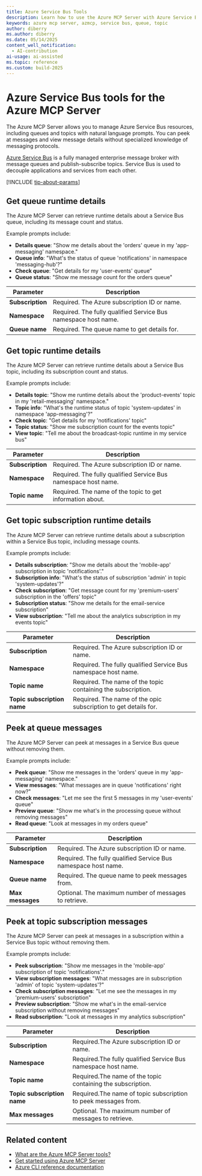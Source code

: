 ```yaml
---
title: Azure Service Bus Tools 
description: Learn how to use the Azure MCP Server with Azure Service Bus.
keywords: azure mcp server, azmcp, service bus, queue, topic
author: diberry
ms.author: diberry
ms.date: 05/14/2025
content_well_notification: 
  - AI-contribution
ai-usage: ai-assisted
ms.topic: reference
ms.custom: build-2025
--- 
```

# Azure Service Bus tools for the Azure MCP Server

The Azure MCP Server allows you to manage Azure Service Bus resources, including queues and topics with natural language prompts. You can peek at messages and view message details without specialized knowledge of messaging protocols.

[Azure Service Bus](/azure/service-bus-messaging/service-bus-messaging-overview) is a fully managed enterprise message broker with message queues and publish-subscribe topics. Service Bus is used to decouple applications and services from each other.

[!INCLUDE [tip-about-params](../includes/tools/parameter-consideration.md)]

## Get queue runtime details

The Azure MCP Server can retrieve runtime details about a Service Bus queue, including its message count and status.

Example prompts include:

- **Details queue**: "Show me details about the 'orders' queue in my 'app-messaging' namespace."
- **Queue info**: "What's the status of queue 'notifications' in namespace 'messaging-hub'?"
- **Check queue**: "Get details for my 'user-events' queue"
- **Queue status**: "Show me message count for the orders queue"

| Parameter | Description |
|-----------|-------------|
| **Subscription** | Required. The Azure subscription ID or name. |
| **Namespace** | Required. The fully qualified Service Bus namespace host name. |
| **Queue name** | Required. The queue name to get details for. |


## Get topic runtime details

The Azure MCP Server can retrieve runtime details about a Service Bus topic, including its subscription count and status.

Example prompts include:

- **Details topic**: "Show me runtime details about the 'product-events' topic in my 'retail-messaging' namespace."
- **Topic info**: "What's the runtime status of topic 'system-updates' in namespace 'app-messaging'?"
- **Check topic**: "Get details for my 'notifications' topic"
- **Topic status**: "Show me subscription count for the events topic"
- **View topic**: "Tell me about the broadcast-topic runtime in my service bus"

| Parameter | Description |
|-----------|-------------|
| **Subscription** | Required. The Azure subscription ID or name. |
| **Namespace** | Required. The fully qualified Service Bus namespace host name. |
| **Topic name** | Required. The name of the topic to get information about. |

## Get topic subscription runtime details

The Azure MCP Server can retrieve runtime details about a subscription within a Service Bus topic, including message counts.

Example prompts include:

- **Details subscription**: "Show me details about the 'mobile-app' subscription in topic 'notifications'."
- **Subscription info**: "What's the status of subscription 'admin' in topic 'system-updates'?"
- **Check subscription**: "Get message count for my 'premium-users' subscription in the 'offers' topic"
- **Subscription status**: "Show me details for the email-service subscription"
- **View subscription**: "Tell me about the analytics subscription in my events topic"

| Parameter | Description |
|-----------|-------------|
| **Subscription** | Required. The Azure subscription ID or name. |
| **Namespace** | Required. The fully qualified Service Bus namespace host name. |
| **Topic name** | Required. The name of the topic containing the subscription. |
| **Topic subscription name** | Required. The name of the opic subscription to get details for. |

## Peek at queue messages

The Azure MCP Server can peek at messages in a Service Bus queue without removing them.

Example prompts include:

- **Peek queue**: "Show me messages in the 'orders' queue in my 'app-messaging' namespace."
- **View messages**: "What messages are in queue 'notifications' right now?"
- **Check messages**: "Let me see the first 5 messages in my 'user-events' queue"
- **Preview queue**: "Show me what's in the processing queue without removing messages"
- **Read queue**: "Look at messages in my orders queue"

| Parameter | Description |
|-----------|-------------|
| **Subscription** | Required. The Azure subscription ID or name. |
| **Namespace** | Required. The fully qualified Service Bus namespace host name. |
| **Queue name** | Required. The queue name to peek messages from. |
| **Max messages** | Optional. The maximum number of messages to retrieve. |

## Peek at topic subscription messages

The Azure MCP Server can peek at messages in a subscription within a Service Bus topic without removing them.

Example prompts include:

- **Peek subscription**: "Show me messages in the 'mobile-app' subscription of topic 'notifications'."
- **View subscription messages**: "What messages are in subscription 'admin' of topic 'system-updates'?"
- **Check subscription messages**: "Let me see the messages in my 'premium-users' subscription"
- **Preview subscription**: "Show me what's in the email-service subscription without removing messages"
- **Read subscription**: "Look at messages in my analytics subscription"

| Parameter | Description |
|-----------|-------------|
| **Subscription** | Required.The Azure subscription ID or name. |
| **Namespace** | Required.The fully qualified Service Bus namespace host name. |
| **Topic name** | Required.The name of the topic containing the subscription. |
| **Topic subscription name** | Required.The name of topic subscription to peek messages from. |
| **Max messages** | Optional. The maximum number of messages to retrieve. |

## Related content

- [What are the Azure MCP Server tools?](index.md)
- [Get started using Azure MCP Server](../get-started.md)
- [Azure CLI reference documentation](/cli/azure/reference-index)